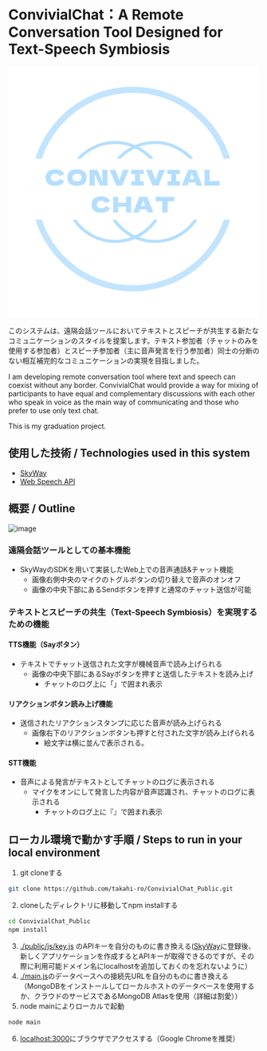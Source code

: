 # ConvivialChat：A Remote Conversation Tool Designed for Text-Speech Symbiosis
![ConvivialChat](public/img/ConvivialChat2.png)

このシステムは、遠隔会話ツールにおいてテキストとスピーチが共生する新たなコミュニケーションのスタイルを提案します。テキスト参加者（チャットのみを使用する参加者）とスピーチ参加者（主に音声発言を行う参加者）同士の分断のない相互補完的なコミュニケーションの実現を目指しました。


I am developing remote conversation tool where text and speech can coexist without any border. ConvivialChat would provide a way for mixing of participants to have equal and complementary discussions with each other who speak in voice as the main way of communicating and those who prefer to use only text chat.

This is my graduation project.


## 使用した技術 / Technologies used in this system
- [SkyWay](https://webrtc.ecl.ntt.com/)
- [Web Speech API](https://wicg.github.io/speech-api/)


## 概要 / Outline
![image](https://user-images.githubusercontent.com/57240543/132832314-2c7d7f54-dbf4-447b-9cca-b50fcb96c278.png)

### 遠隔会話ツールとしての基本機能
- SkyWayのSDKを用いて実装したWeb上での音声通話&チャット機能
  - 画像右側中央のマイクのトグルボタンの切り替えで音声のオンオフ
  - 画像の中央下部にあるSendボタンを押すと通常のチャット送信が可能

### テキストとスピーチの共生（Text-Speech Symbiosis）を実現するための機能
#### TTS機能（Sayボタン）
- テキストでチャット送信された文字が機械音声で読み上げられる
  - 画像の中央下部にあるSayボタンを押すと送信したテキストを読み上げ
    - チャットのログ上に「」で囲まれ表示
#### リアクションボタン読み上げ機能
- 送信されたリアクションスタンプに応じた音声が読み上げられる
  - 画像右下のリアクションボタンも押すと付された文字が読み上げられる　　 
    - 絵文字は横に並んで表示される。   
#### STT機能
- 音声による発言がテキストとしてチャットのログに表示される
  - マイクをオンにして発言した内容が音声認識され、チャットのログに表示される
    - チャットのログ上に『』で囲まれ表示

## ローカル環境で動かす手順 / Steps to run in your local environment
1.  git cloneする
```sh 
git clone https://github.com/takahi-ro/ConvivialChat_Public.git 
```
2.  cloneしたディレクトリに移動してnpm installする
```sh
cd ConvivialChat_Public
npm install 
```
3.  [./public/js/key.js](https://github.com/takahi-ro/ConvivialChat_Public/blob/main/public/js/key.js) のAPIキーを自分のものに書き換える([SkyWay](https://webrtc.ecl.ntt.com/)に登録後、新しくアプリケーションを作成するとAPIキーが取得できるのですが、その際に利用可能ドメイン名にlocalhostを追加しておくのを忘れないように）
4.  [./main.js](https://github.com/takahi-ro/ConvivialChat_Public/blob/main/main.js)のデータベースへの接続先URLを自分のものに書き換える（MongoDBをインストールしてローカルホストのデータベースを使用するか、クラウドのサービスであるMongoDB Atlasを使用（詳細は割愛））
5.  node mainによりローカルで起動
```sh 
node main 
```
6.  [localhost:3000](http://localhost:3000/)にブラウザでアクセスする（Google Chromeを推奨）
